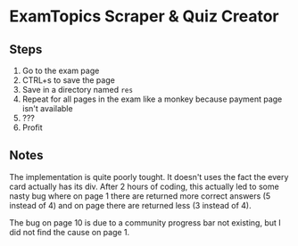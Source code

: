 # ExamTopics Scraper & Quiz Creator
## Steps
1. Go to the exam page
2. CTRL+s to save the page
3. Save in a directory named `res`
4. Repeat for all pages in the exam like a monkey because payment page isn't available
5. ???
6. Profit

## Notes
The implementation is quite poorly tought. It doesn't uses the fact the every card 
actually has its div. After 2 hours of coding, this actually led to some nasty bug
where on page 1 there are returned more correct answers (5 instead of 4) and on page
there are returned less (3 instead of 4). 

The bug on page 10 is due to a community progress bar not existing, but I did not find
the cause on page 1.
